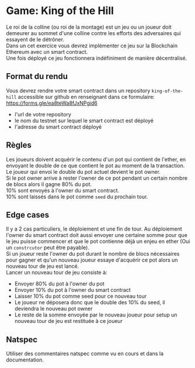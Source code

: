# Game: King of the Hill

Le roi de la colline (ou roi de la montage) est un jeu ou un joueur doit demeurer au sommet d'une colline contre les efforts des adversaires qui essayent de le détrôner.  
Dans un cet exercice vous devrez implémenter ce jeu sur la Blockchain Ethereum avec un smart contract.  
Une fois déployé ce jeu fonctionnera indéfiniment de manière décentralisé.

## Format du rendu

Vous devrez rendre votre smart contract dans un repository `king-of-the-hill` accessible sur github en renseignant dans ce formulaire: https://forms.gle/ea8teWa8fJxNPgid6

- l'url de votre repository
- le nom du testnet sur lequel le smart contract est déployé
- l'adresse du smart contract déployé

## Règles

Les joueurs doivent acquérir le contenu d'un pot qui contient de l'ether, en envoyant le double de ce que contient le pot au moment de la transaction.  
Le joueur qui envoi le double du pot actuel devient le pot owner.  
Si le pot owner arrive à rester l'owner de ce pot pendant un certain nombre de blocs alors il gagne 80% du pot.  
10% sont envoyés à l'owner du smart contract.  
10% sont laissés dans le pot comme `seed` du prochain tour.

## Edge cases

Il y a 2 cas particuliers, le déploiement et une fin de tour.
Au déploiement l'owner du smart contract doit aussi envoyer une certaine somme pour que le jeu puisse commencer et que le pot contienne déjà un enjeu en ether (Oui un `constrcutor` peut être payable).  
Si un joueur reste l'owner du pot durant le nombre de blocs nécessaires pour gagner et qu'un nouveau joueur essaye d'acquérir ce pot alors un nouveau tour de jeu est lancé.  
Lancer un nouveau tour de jeu consiste à:

- Envoyer 80% du pot à l'owner du pot
- Envoyer 10% du pot à l'owner du smart contract
- Laisser 10% du pot comme seed pour ce nouveau tour
- Le joueur ne déposera donc que le double des 10% du seed, il deviendra le nouveau pot owner
- Le reste de la somme envoyée par le nouveau joueur pour setup un nouveau tour de jeu est restituée à ce joueur

## Natspec

Utiliser des commentaires natspec comme vu en cours et dans la documentation.
